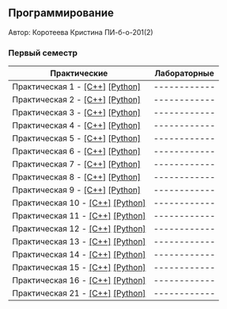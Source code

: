 ## Программирование

Автор: Коротеева Кристина ПИ-б-о-201(2)

### Первый семестр

| Практические | Лабораторные |
| ------------ | ------------ |
| Практическая 1 - [[C++]](https://github.com/terrepta/Programming/blob/main/Practice/01/C%2B%2B/01.cpp) [[Python]](https://github.com/terrepta/Programming/blob/main/Practice/01/Python/01.py) | ------------ |
| Практическая 2 - [[C++]](https://github.com/terrepta/Programming/blob/main/Practice/02/C%2B%2B/ConsoleApplication1.cpp) [[Python]](https://github.com/terrepta/Programming/blob/main/Practice/02/Python/02.py) | ------------ |
| Практическая 3 - [[C++]](https://github.com/terrepta/Programming/blob/main/Practice/03/C%2B%2B/03.cpp) [[Python]](https://github.com/terrepta/Programming/blob/main/Practice/03/Python/03.py) | ------------ |
| Практическая 4 - [[C++]](https://github.com/terrepta/Programming/blob/main/Practice/04/C%2B%2B/04/04/04.cpp) [[Python]](https://github.com/terrepta/Programming/blob/main/Practice/04/Python/04.py) | ------------ |
| Практическая 5 - [[C++]](https://github.com/terrepta/Programming/blob/main/Practice/05/C%2B%2B/05/05.cpp) [[Python]](https://github.com/terrepta/Programming/blob/main/Practice/05/Python/05.py) | ------------ |
| Практическая 6 - [[C++]](https://github.com/terrepta/Programming/blob/main/Practice/06/C%2B%2B/ConsoleApplication1/ConsoleApplication1.cpp) [[Python]](https://github.com/terrepta/Programming/blob/main/Practice/06/Python/06.py) | ------------ |
| Практическая 7 - [[C++]](https://github.com/terrepta/Programming/blob/main/Practice/07/C%2B%2B/07/07.cpp) [[Python]](https://github.com/terrepta/Programming/blob/main/Practice/07/Python/07.py) | ------------ |
| Практическая 8 - [[C++]](https://github.com/terrepta/Programming/blob/main/Practice/08/C%2B%2B/08/08.cpp) [[Python]](https://github.com/terrepta/Programming/blob/main/Practice/08/Python/08.py) | ------------ |
| Практическая 9 - [[C++]](https://github.com/terrepta/Programming/blob/main/Practice/09/C%2B%2B/09/09.cpp) [[Python]](https://github.com/terrepta/Programming/blob/main/Practice/09/Python/09.py) | ------------ |
| Практическая 10 - [[C++]](https://github.com/terrepta/Programming/blob/f6cb8dde4bd7807fb37fb0ffa197d7c6859f2b31/Practice/10/C%2B%2B/10/10.cpp) [[Python]](https://github.com/terrepta/Programming/blob/f6cb8dde4bd7807fb37fb0ffa197d7c6859f2b31/Practice/10/Python/10.py) | ------------ |
| Практическая 11 - [[C++]](https://github.com/terrepta/Programming/blob/main/Practice/11/C%2B%2B/11/11.cpp) [[Python]](https://github.com/terrepta/Programming/blob/main/Practice/11/Python/11.py) | ------------ |
| Практическая 12 - [[C++]](https://github.com/terrepta/Programming/blob/main/Practice/12/C%2B%2B/12/12.cpp) [[Python]](https://github.com/terrepta/Programming/blob/main/Practice/12/Python/12.py) | ------------ |
| Практическая 13 - [[C++]](https://github.com/terrepta/Programming/blob/f6cb8dde4bd7807fb37fb0ffa197d7c6859f2b31/Practice/13/C%2B%2B/13/13.cpp) [[Python]](https://github.com/terrepta/Programming/blob/main/Practice/13/Python/13.py) | ------------ |
| Практическая 14 - [[C++]](https://github.com/terrepta/Programming/blob/f6cb8dde4bd7807fb37fb0ffa197d7c6859f2b31/Practice/14/C%2B%2B/14/14.cpp) [[Python]](https://github.com/terrepta/Programming/blob/main/Practice/14/Python/14.py) | ------------ |
| Практическая 15 - [[C++]](https://github.com/terrepta/Programming/blob/f6cb8dde4bd7807fb37fb0ffa197d7c6859f2b31/Practice/15/%D0%A1%2B%2B/15/15.cpp) [[Python]](https://github.com/terrepta/Programming/blob/main/Practice/15/Python/15.py) | ------------ |
| Практическая 16 - [[C++]](https://github.com/terrepta/Programming/blob/main/Practice/16/C%2B%2B/16/16.cpp) [[Python]](./Practice/21/Python/21.py ) | ------------ |
| Практическая 21 - [[C++]](https://github.com/terrepta/Programming/blob/f6cb8dde4bd7807fb37fb0ffa197d7c6859f2b31/Practice/21/C%2B%2B/21/21.cpp) [[Python]](https://github.com/terrepta/Programming/blob/main/Practice/21/Python/21.py) | ------------ |


